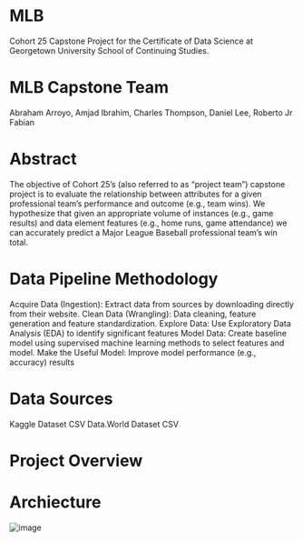 # MLB
 Cohort 25 Capstone Project for the Certificate of Data Science at Georgetown University School of Continuing Studies.

# MLB Capstone Team
Abraham Arroyo, Amjad Ibrahim, Charles Thompson, Daniel Lee, Roberto Jr Fabian

# Abstract
The objective of Cohort 25’s (also referred to as “project team”) capstone project is to evaluate the relationship between attributes for a given professional team’s performance and outcome (e.g., team wins).  We hypothesize that given an appropriate volume of instances (e.g., game results) and data element features (e.g., home runs, game attendance) we can accurately predict a Major League Baseball professional team’s win total.

# Data Pipeline Methodology
Acquire Data (Ingestion): Extract data from sources by downloading directly from their website.
Clean Data (Wrangling): Data cleaning, feature generation and feature standardization.
Explore Data: Use Exploratory Data Analysis (EDA) to identify significant features
Model Data: Create baseline model using supervised machine learning methods to select features and model.
Make the Useful Model: Improve model performance (e.g., accuracy) results

# Data Sources
Kaggle Dataset CSV
Data.World Dataset CSV

# Project Overview


# Archiecture
![image](https://user-images.githubusercontent.com/61298769/142732671-846a3356-80c5-4644-93e0-271137fec84f.png)

